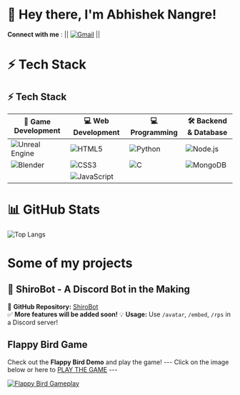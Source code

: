 # 👋 Hey there, I'm Abhishek Nangre!  
  **Connect with me** :
|| [![Gmail](https://img.shields.io/badge/Gmail-D14836?style=for-the-badge&logo=gmail&logoColor=white)](mailto:tunqwb@gmail.com)  ||

# ⚡ Tech Stack  

## ⚡ Tech Stack  

| 🚀 **Game Development** | 💻 **Web Development** | 💻 **Programming** | 🛠 **Backend & Database** |
|---|---|---|---|
| ![Unreal Engine](https://img.shields.io/badge/Unreal%20Engine-000?style=flat&logo=unreal-engine&logoColor=white) | ![HTML5](https://img.shields.io/badge/HTML5-E34F26?style=flat&logo=html5&logoColor=white) | ![Python](https://img.shields.io/badge/Python-3776AB?style=flat&logo=python&logoColor=white) | ![Node.js](https://img.shields.io/badge/Node.js-339933?style=flat&logo=node.js&logoColor=white) |
| ![Blender](https://img.shields.io/badge/Blender-F5792A?style=flat&logo=blender&logoColor=white) | ![CSS3](https://img.shields.io/badge/CSS3-1572B6?style=flat&logo=css3&logoColor=white) | ![C](https://img.shields.io/badge/C-A8B9CC?style=flat&logo=c&logoColor=black) | ![MongoDB](https://img.shields.io/badge/MongoDB-47A248?style=flat&logo=mongodb&logoColor=white) |
|  | ![JavaScript](https://img.shields.io/badge/JavaScript-F7DF1E?style=flat&logo=javascript&logoColor=black) |  |  |

# 📊 GitHub Stats  
![Top Langs](https://github-readme-stats.vercel.app/api/top-langs/?username=karmaren&layout=compact&theme=dark&hide_border=true)

# Some of my projects

## 👾 ShiroBot - A Discord Bot in the Making 
🔗 **GitHub Repository:** [ShiroBot](YOUR_REPO_LINK)  
✅ **More features will be added soon!**
💡 **Usage:** Use `/avatar`, `/embed`, `/rps` in a Discord server!  

## Flappy Bird Game
Check out the **Flappy Bird Demo** and play the game!
 --- Click on the image below or here to [PLAY THE GAME](https://karmaren.github.io/flappy-birdy/) ---
 
[![Flappy Bird Gameplay](https://i.imgur.com/HzEITqk.gif)](https://karmaren.github.io/flappy-birdy/)  
